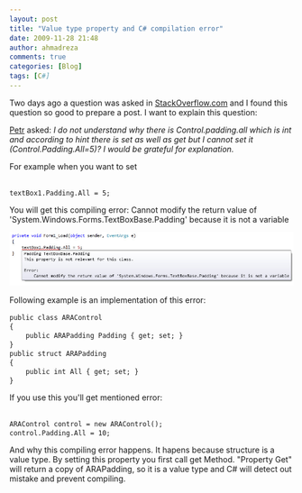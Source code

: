 ```yaml
---
layout: post
title: "Value type property and C# compilation error"
date: 2009-11-28 21:48
author: ahmadreza
comments: true
categories: [Blog]
tags: [C#]
---
```



Two days ago a question was asked in [StackOverflow.com](https://stackoverflow.com/questions/1802203/setting-padding-why-it-says-padding-all-is-not-variable/1802300#1802300) and I found this question so good to prepare a post. I want to explain this question:
 

[Petr](https://stackoverflow.com/users/193605/petr) asked: *I do not understand why there is Control.padding.all which is int and according to hint there is set as well as get but I cannot set it (Control.Padding.All=5)? I would be grateful for explanation.*
 

For example when you want to set
 

``` Csharp 

textBox1.Padding.All = 5;

```

    
You will get this compiling error: Cannot modify the return value of 'System.Windows.Forms.TextBoxBase.Padding' because it is not a variable



![Error Value Property](/images/2009/ErrorValueProperty.jpg)



Following example is an implementation of this error:
    
``` CSharp
public class ARAControl 
{ 
    public ARAPadding Padding { get; set; } 
}
public struct ARAPadding 
{ 
    public int All { get; set; } 
}

```

If you use this you'll get mentioned error:

``` CSharp

ARAControl control = new ARAControl();
control.Padding.All = 10;

```

And why this compiling error happens. It hapens because structure is a value type. By setting this property you first call get Method. "Property Get" will return a copy of ARAPadding, so it is a value type and C# will detect out mistake and prevent compiling.
